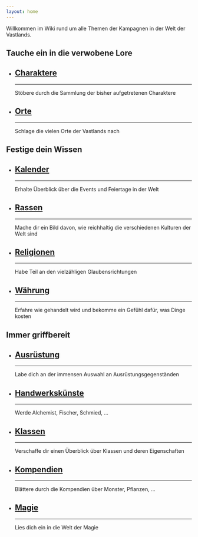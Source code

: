 ```yaml
---
layout: home
---
```


Willkommen im Wiki rund um alle Themen der Kampagnen in der Welt der Vastlands.

## Tauche ein in die verwobene Lore

<div class="item-list">
    <ul>
        <li>
            <h2><a href="/characters/">Charaktere</a></h2>
            <hr>
            <p>Stöbere durch die Sammlung der bisher aufgetretenen Charaktere</p>
        </li>
        <li>
            <h2><a href="/places/">Orte</a></h2>
            <hr>
            <p>Schlage die vielen Orte der Vastlands nach</p>
        </li>
    </ul>
</div>

## Festige dein Wissen

<div class="item-list">
    <ul>
        <li>
            <h2><a href="/calendar/">Kalender</a></h2>
            <hr>
            <p>Erhalte Überblick über die Events und Feiertage in der Welt</p>
        </li>
        <li>
            <h2><a href="/races/">Rassen</a></h2>
            <hr>
            <p>Mache dir ein Bild davon, wie reichhaltig die verschiedenen Kulturen der Welt sind</p>
        </li>
        <li>
            <h2><a href="/religions/">Religionen</a></h2>
            <hr>
            <p>Habe Teil an den vielzähligen Glaubensrichtungen</p>
        </li>
        <li>
            <h2><a href="/currency/">Währung</a></h2>
            <hr>
            <p>Erfahre wie gehandelt wird und bekomme ein Gefühl dafür, was Dinge kosten</p>
        </li>
    </ul>
</div>

## Immer griffbereit

<div class="item-list">
    <ul>
        <li>
            <h2><a href="/equipment/">Ausrüstung</a></h2>
            <hr>
            <p>Labe dich an der immensen Auswahl an Ausrüstungsgegenständen</p>
        </li>
        <li>
            <h2><a href="/artisanal/">Handwerkskünste</a></h2>
            <hr>
            <p>Werde Alchemist, Fischer, Schmied, ...</p>
        </li>
        <li>
            <h2><a href="/classes/">Klassen</a></h2>
            <hr>
            <p>Verschaffe dir einen Überblick über Klassen und deren Eigenschaften</p>
        </li>
        <li>
            <h2><a href="/compendia/">Kompendien</a></h2>
            <hr>
            <p>Blättere durch die Kompendien über Monster, Pflanzen, ...</p>
        </li>
        <li>
            <h2><a href="/magic/">Magie</a></h2>
            <hr>
            <p>Lies dich ein in die Welt der Magie</p>
        </li>
    </ul>
</div>